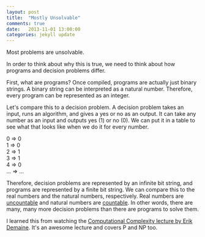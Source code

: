 ```yaml
---
layout: post
title:  "Mostly Unsolvable"
comments: true
date:   2013-11-01 13:00:00
categories: jekyll update
---
```


Most problems are unsolvable.

In order to think about why this is true, we need to think about how programs and decision problems differ.

First, what are programs?  Once compiled, programs are actually just binary strings.  A binary string can
be interpreted as a natural number.  Therefore, every program can be represented as an integer.

Let's compare this to a decision problem.  A decision problem takes an input, runs an algorithm, and gives a yes
or no as an output.  It can take any number as an input and outputs yes (1) or no (0).  We can put it in a table
to see what that looks like when we do it for every number.

0 => 0  
1 => 0  
2 => 1  
3 => 1  
4 => 0  
... => ...  

Therefore, decision problems are represented by an infinite bit string, and programs are represented by a finite
bit string.  We can compare this to the real numbers and the natural numbers, respectively.  Real numbers are
[uncountable](http://en.wikipedia.org/wiki/Uncountable_set) and natural numbers are
[countable](http://en.wikipedia.org/wiki/Countable_set).  In other words, there are many, many more decision problems
than there are programs to solve them.

I learned this from watching the [Computational Complexity lecture by Erik Demaine](http://www.youtube.com/watch?v=moPtwq_cVH8).
It's an awesome lecture and covers P and NP too.
